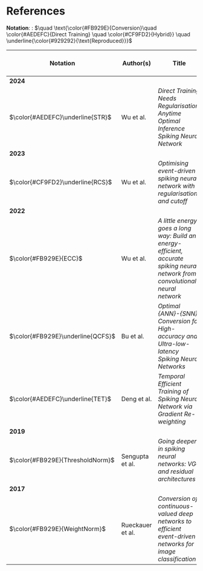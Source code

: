 # References

**Notation**: : $\quad \text{\color{#FB929E}{Conversion}\quad	\color{#AEDEFC}{Direct Training}  \quad \color{#CF9FD2}{Hybrid}} \quad \underline{\color{#929292}{\text{Reproduced}}}$

| Notation | Author(s) | Title | Publisher | Year | Link to Paper |
|----------|-----------|--------------------|--------------|---------------|-------|
| **2024** | | | | | | | |
| $\color{#AEDEFC}\underline{STR}$ | Wu et al. | *Direct Training Needs Regularisation: Anytime Optimal Inference Spiking Neural Network* | arXiv preprint arXiv:2405.00699 | 2024 | [Link](https://arxiv.org/abs/2405.00699) |
| **2023** | | | | | | | |
| $\color{#CF9FD2}\underline{RCS}$ | Wu et al. | *Optimising event-driven spiking neural network with regularisation and cutoff* | arXiv preprint arXiv:2301.09522 | 2023 | [Link](https://arxiv.org/abs/2301.09522) |
| **2022** | | | | | | | |
| $\color{#FB929E}{ECC}$ | Wu et al. | *A little energy goes a long way: Build an energy-efficient, accurate spiking neural network from convolutional neural network* | Frontiers in neuroscience | 2022 | [Link](https://www.frontiersin.org/journals/neuroscience/articles/10.3389/fnins.2022.759900/full) |
| $\color{#FB929E}\underline{QCFS}$ | Bu et al. | *Optimal {ANN}-{SNN} Conversion for High-accuracy and Ultra-low-latency Spiking Neural Networks* | ICLR | 2022 | [Link](https://openreview.net/forum?id=7B3IJMM1k_M) |
| $\color{#AEDEFC}\underline{TET}$ | Deng et al. | *Temporal Efficient Training of Spiking Neural Network via Gradient Re-weighting* | ICLR | 2022 | [Link](https://openreview.net/forum?id=_XNtisL32jv) |
| **2019** | | | | | | | |
| $\color{#FB929E}{ThresholdNorm}$ | Sengupta et al. | *Going deeper in spiking neural networks: VGG and residual architectures* | Frontiers in neuroscience | 2019 | [Link](https://www.frontiersin.org/journals/neuroscience/articles/10.3389/fnins.2019.00095/full) |
| **2017** | | | | | | | |
| $\color{#FB929E}{WeightNorm}$ | Rueckauer et al. | *Conversion of continuous-valued deep networks to efficient event-driven networks for image classification* | Frontiers in neuroscience | 2017 | [Link](https://www.frontiersin.org/journals/neuroscience/articles/10.3389/fnins.2017.00682/full) |
